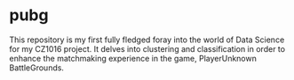 # pubg
This repository is my first fully fledged foray into the world of Data Science for my CZ1016 project. It delves into clustering and classification in order to enhance the matchmaking experience in the game, PlayerUnknown BattleGrounds. 
